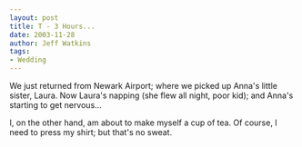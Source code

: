 ```yaml
---
layout: post
title: T - 3 Hours...
date: 2003-11-28
author: Jeff Watkins
tags:
- Wedding
---
```


<p>We just returned from Newark Airport; where we picked up Anna's
little sister, Laura. Now Laura's napping (she flew all night, poor
kid); and Anna's starting to get nervous...</p>
<p>I, on the other hand, am about to make myself a cup of tea. Of
course, I need to press my shirt; but that's no sweat.</p>